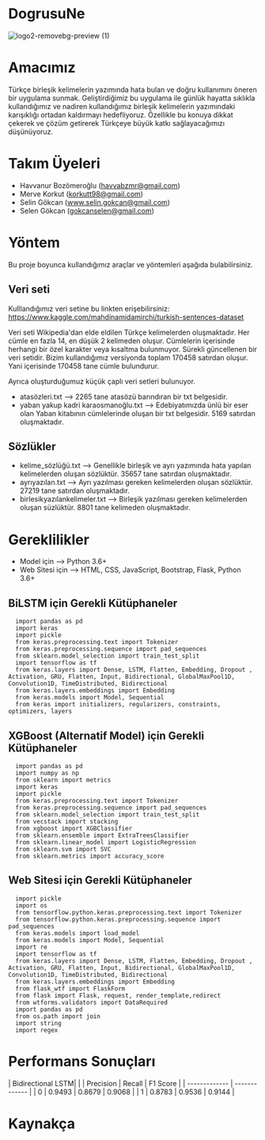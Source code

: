# DogrusuNe

![logo2-removebg-preview (1)](https://user-images.githubusercontent.com/59619952/130329449-6ccb622a-1247-4688-9680-81802eb7c83a.png)

# Amacımız

Türkçe birleşik kelimelerin yazımında hata bulan ve doğru kullanımını öneren bir uygulama sunmak. Geliştirdiğimiz bu uygulama ile günlük hayatta sıklıkla kullandığımız ve nadiren kullandığımız birleşik kelimelerin yazımındaki karışıklığı ortadan kaldırmayı hedefliyoruz. Özellikle bu konuya dikkat çekerek ve çözüm getirerek Türkçeye büyük katkı sağlayacağımızı düşünüyoruz.


# Takım Üyeleri

   *   Havvanur Bozömeroğlu (havvabzmr@gmail.com)
   *   Merve Korkut (korkutt98@gmail.com)
   *   Selin Gökcan (www.selin.gokcan@gmail.com)
   *   Selen Gökcan (gokcanselen@gmail.com) 





# Yöntem 

Bu proje boyunca kullandığımız araçlar ve yöntemleri aşağıda bulabilirsiniz.

## Veri seti

Kulllandığımız veri setine bu linkten erişebilirsiniz:
https://www.kaggle.com/mahdinamidamirchi/turkish-sentences-dataset

Veri seti Wikipedia'dan elde eldilen Türkçe kelimelerden oluşmaktadır. Her cümle en fazla 14, en düşük 2 kelimeden oluşur. Cümlelerin içerisinde herhangi bir özel karakter veya kısaltma bulunmuyor. Sürekli güncellenen bir veri setidir. Bizim kullandığımız versiyonda toplam 170458 satırdan oluşur. Yani içerisinde 170458 tane cümle bulundurur.

Ayrıca oluşturduğumuz küçük çaplı veri setleri bulunuyor.
* atasözleri.txt --> 2265 tane atasözü barındıran bir txt belgesidir.
* yaban yakup kadri karaosmanoğlu.txt --> Edebiyatımızda ünlü bir eser olan Yaban kitabının cümlelerinde oluşan bir txt belgesidir. 5169 satırdan oluşmaktadır.

## Sözlükler
* kelime_sözlüğü.txt -->  Genellikle birleşik ve ayrı yazımında hata yapılan kelimelerden oluşan sözlüktür. 35657 tane satırdan oluşmaktadır.
* ayrıyazılan.txt  -->  Ayrı yazılması gereken kelimelerden oluşan sözlüktür. 27219 tane satırdan oluşmaktadır.
* birlesikyazılankelimeler.txt -->  Birleşik yazılması gereken kelimelerden oluşan süzlüktür. 8801 tane kelimeden oluşmaktadır.

# Gereklilikler

* Model için  -->  Python 3.6+
* Web Sitesi için  -->  HTML, CSS, JavaScript, Bootstrap, Flask, Python 3.6+

## BiLSTM için Gerekli Kütüphaneler

      import pandas as pd
      import keras
      import pickle
      from keras.preprocessing.text import Tokenizer
      from keras.preprocessing.sequence import pad_sequences
      from sklearn.model_selection import train_test_split
      import tensorflow as tf
      from keras.layers import Dense, LSTM, Flatten, Embedding, Dropout , Activation, GRU, Flatten, Input, Bidirectional, GlobalMaxPool1D, Convolution1D, TimeDistributed, Bidirectional
      from keras.layers.embeddings import Embedding
      from keras.models import Model, Sequential
      from keras import initializers, regularizers, constraints, optimizers, layers
      
 ## XGBoost (Alternatif Model) için Gerekli Kütüphaneler
 
      import pandas as pd
      import numpy as np
      from sklearn import metrics
      import keras
      import pickle
      from keras.preprocessing.text import Tokenizer
      from keras.preprocessing.sequence import pad_sequences
      from sklearn.model_selection import train_test_split
      from vecstack import stacking
      from xgboost import XGBClassifier
      from sklearn.ensemble import ExtraTreesClassifier
      from sklearn.linear_model import LogisticRegression
      from sklearn.svm import SVC
      from sklearn.metrics import accuracy_score
      
## Web Sitesi için Gerekli Kütüphaneler
      import pickle
      import os
      from tensorflow.python.keras.preprocessing.text import Tokenizer
      from tensorflow.python.keras.preprocessing.sequence import pad_sequences
      from keras.models import load_model
      from keras.models import Model, Sequential
      import re
      import tensorflow as tf
      from keras.layers import Dense, LSTM, Flatten, Embedding, Dropout , Activation, GRU, Flatten, Input, Bidirectional, GlobalMaxPool1D, Convolution1D, TimeDistributed, Bidirectional
      from keras.layers.embeddings import Embedding
      from flask_wtf import FlaskForm
      from flask import Flask, request, render_template,redirect
      from wtforms.validators import DataRequired
      import pandas as pd
      from os.path import join
      import string
      import regex
      
# Performans Sonuçları
| Bidirectional LSTM|
|   | Precision | Recall | F1 Score |
| ------------- | ------------- |
| 0  | 0.9493  | 0.8679 | 0.9068 |
| 1  | 0.8783  | 0.9536 | 0.9144  |



# Kaynakça
   


